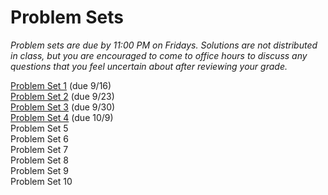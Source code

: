 # Problem Sets

_Problem sets are due by 11:00 PM on Fridays.  Solutions are not distributed in class, but you are encouraged to come to office hours to discuss any questions that you feel uncertain about after reviewing your grade._

[Problem Set 1](ECON251-ps1.pdf) (due 9/16)  
[Problem Set 2](ECON251-ps2-2022-09-14.pdf) (due 9/23)  
[Problem Set 3](ECON251-ps3-2022-09-25.pdf)  (due 9/30)  
[Problem Set 4](ECON251-ps4-2022-09-29.pdf)  (due 10/9)  
Problem Set 5  
Problem Set 6  
Problem Set 7  
Problem Set 8  
Problem Set 9  
Problem Set 10  
